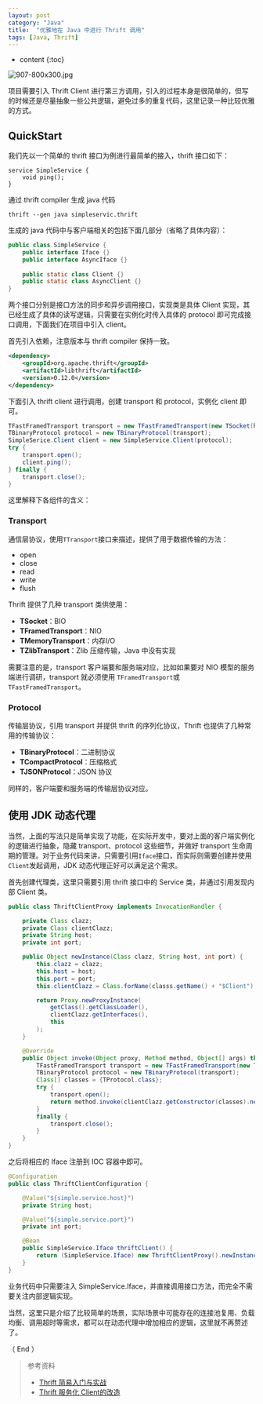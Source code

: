 ```yaml
---
layout: post
category: "Java"
title:  "优雅地在 Java 中进行 Thrift 调用"
tags: [Java, Thrift]
---
```

* content
{:toc}

![907-800x300.jpg](https://i.loli.net/2019/08/03/j2eB1Wf5KZ4piHn.jpg)

项目需要引入 Thrift Client 进行第三方调用，引入的过程本身是很简单的，但写的时候还是尽量抽象一些公共逻辑，避免过多的重复代码，这里记录一种比较优雅的方式。





## QuickStart

我们先以一个简单的 thrift 接口为例进行最简单的接入，thrift 接口如下：
```
service SimpleService {
    void ping();
}
```
通过 thrift compiler 生成 java 代码
```shell
thrift --gen java simpleservic.thrift
```
生成的 java 代码中与客户端相关的包括下面几部分（省略了具体内容）：
```java
public class SimpleService {
    public interface Iface {}
    public interface AsyncIface {}
    
    public static class Client {}
    public static class AsyncClient {}   
}
```
两个接口分别是接口方法的同步和异步调用接口，实现类是具体 Client 实现，其已经生成了具体的读写逻辑，只需要在实例化时传入具体的 protocol 即可完成接口调用，下面我们在项目中引入 client。

首先引入依赖，注意版本与 thrift compiler 保持一致。
```xml
<dependency>
    <groupId>org.apache.thrift</groupId>
    <artifactId>libthrift</artifactId>
    <version>0.12.0</version>
</dependency>
```

下面引入 thrift client 进行调用，创建 transport 和 protocol，实例化 client 即可。
```java
TFastFramedTransport transport = new TFastFramedTransport(new TSocket(host, port));
TBinaryProtocol protocol = new TBinaryProtocol(transport);
SimpleSerice.Client client = new SimpleService.Client(protocol);
try {
    transport.open();
    client.ping();
} finally {
    transport.close();
}
```
这里解释下各组件的含义：

### Transport

通信层协议，使用`TTransport`接口来描述，提供了用于数据传输的方法：
- open
- close
- read
- write
- flush

Thrift 提供了几种 transport 类供使用：
- **TSocket**：BIO
- **TFramedTransport**：NIO
- **TMemoryTransport**：内存I/O
- **TZlibTransport**：Zlib 压缩传输，Java 中没有实现

需要注意的是，transport 客户端要和服务端对应，比如如果要对 NIO 模型的服务端进行调研，transport 就必须使用 `TFramedTransport`或`TFastFramedTransport`。

### Protocol

传输层协议，引用 transport 并提供 thrift 的序列化协议，Thrift 也提供了几种常用的传输协议：
- **TBinaryProtocol**：二进制协议
- **TCompactProtocol**：压缩格式
- **TJSONProtocol**：JSON 协议

同样的，客户端要和服务端的传输层协议对应。

## 使用 JDK 动态代理

当然，上面的写法只是简单实现了功能，在实际开发中，要对上面的客户端实例化的逻辑进行抽象，隐藏 transport、protocol 这些细节，并做好 transport 生命周期的管理。对于业务代码来讲，只需要引用`Iface`接口，而实际则需要创建并使用`Client`发起调用，JDK 动态代理正好可以满足这个需求。

首先创建代理类，这里只需要引用 thrift 接口中的 Service 类，并通过引用发现内部 Client 类。
```java
public class ThriftClientProxy implements InvocationHandler {

    private Class clazz;
    private Class clientClazz;
    private String host;
    private int port;

    public Object newInstance(Class clazz, String host, int port) {
        this.clazz = clazz;
        this.host = host;
        this.port = port;
        this.clientClazz = Class.forName(classs.getName() + "$Client");

        return Proxy.newProxyInstance(
            getClass().getClassLoader(),
            clientClazz.getInterfaces(),
            this
        );
    }

    @Override
    public Object invoke(Object proxy, Method method, Object[] args) throws Throwable {
        TFastFramedTransport transport = new TFastFramedTransport(new TSocket(host, port));
        TBinaryProtocol protocol = new TBinaryProtocol(transport);
        Class[] classes = {TProtocol.class};
        try {
            transport.open();
            return method.invoke(clientClazz.getConstructor(classes).newInstance(protocol), args);
        }
        finally {
            transport.close();
        }
    }
}
```

之后将相应的 Iface 注册到 IOC 容器中即可。
```java
@Configuration
public class ThriftClientConfiguration {

    @Value("${simple.service.host}")
    private String host;

    @Value("${simple.service.port}")
    private int port;

    @Bean
    public SimpleService.Iface thriftClient() {
        return (SimpleService.Iface) new ThriftClientProxy().newInstance(host, port);
    }
}
```
业务代码中只需要注入 SimpleService.Iface，并直接调用接口方法，而完全不需要关注内部逻辑实现。

当然，这里只是介绍了比较简单的场景，实际场景中可能存在的连接池复用、负载均衡、调用超时等需求，都可以在动态代理中增加相应的逻辑，这里就不再赘述了。

（ End ）

> 参考资料
> - [Thrift 简易入门与实战](https://segmentfault.com/a/1190000008606491)
> - [Thrift 服务化 Client的改造](https://www.cnblogs.com/mumuxinfei/p/3876187.html)